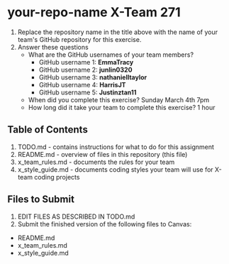 # your-repo-name X-Team 271

1. Replace the repository name in the title above with the name of your team's GitHub repository for this exercise.
2. Answer these questions
   * What are the GitHub usernames of your team members?
       * GitHub username 1: **EmmaTracy**
       * GitHub username 2: **junlin0320**
       * GitHub username 3: **nathanielltaylor**
       * GitHub username 4: **HarrisJT**
       * GitHub username 5: **Justinztan11**
   * When did you complete this exercise? 
      Sunday March 4th 7pm
   * How long did it take your team to complete this exercise? 
      1 hour

## Table of Contents

1. TODO.md - contains instructions for what to do for this assignment
2. README.md - overview of files in this repository (this file)
3. x_team_rules.md - documents the rules for your team
4. x_style_guide.md - documents coding styles your team will use for X-team coding projects

## Files to Submit

1. EDIT FILES AS DESCRIBED IN TODO.md
2. Submit the finished version of the following files to Canvas:

* README.md
* x_team_rules.md
* x_style_guide.md

